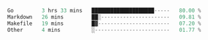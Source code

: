 <!--START_SECTION:waka-->

```Go
Go         3 hrs 33 mins   ████████████████████-----   80.00 %
Markdown   26 mins         ██░----------------------   09.81 %
Makefile   19 mins         █▓-----------------------   07.20 %
Other      4 mins          ░------------------------   01.77 %
```

<!--END_SECTION:waka-->
